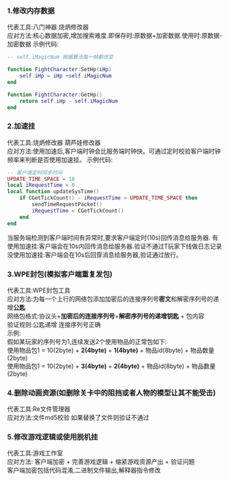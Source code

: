 ### 1.修改内存数据
代表工具:八门神器 烧炳修改器  
应对方法:核心数据加密,增加搜索难度.即保存时:原数据+加密数据.使用时:原数据-加密数据
示例代码:
```lua
-- self.iMagicNum 根据算法每一帧都改变

function FightCharacter:SetHp(iHp)
	self.iHp = iHp +self.iMagicNum
end

function FightCharacter:GetHp()
	return self.iHp - self.iMagicNum
end
```

### 2.加速挂
代表工具:烧炳修改器 葫芦娃修改器  
应对方法:使用加速后,客户端时钟会比服务端时钟快。可通过定时校验客户端时钟频率来判断是否使用加速挂。
示例代码:
```lua
-- 客户端定时同步时间
UPDATE_TIME_SPACE = 10
local iRequestTime = 0
local function updateSysTime()
	if CGetTickCount() - iRequestTime > UPDATE_TIME_SPACE then
		sendTimeRequestPacket()
		iRequestTime = CGetTickCount()
	end
end
```
当服务端检测到客户端时间有异常时,要求客户端定时(10s)回传消息给服务器.
有使用加速挂:客户端会在10s内回传消息给服务器.验证不通过T玩家下线做日志记录
没使用加速挂:客户端会在10s后回穿消息给服务器,验证通过放行。

### 3.WPE封包(模拟客户端重复发包)
代表工具:WPE封包工具  
应对方法:为每一个上行的网络包添加加密后的连接序列号**密文**和解密序列号的递增**公匙**  
网络包格式:协议头+**加密后的连接序列号**+**解密序列号的递增钥匙** + 包内容  
验证规则:公匙递增 连接序列号正确  
示例:  
假如某玩家的序列号为1,连续发送2个使用物品的正常包如下:  
使用物品包1 = 10(2byte) + **2(4byte)** + **1(4byte)** + 物品id(8byte) + 物品数量(2byte)  
使用物品包1 = 10(2byte) + **3(4byte)** + **2(4byte)** + 物品id(8byte) + 物品数量(2byte)  

### 4.删除动画资源(如删除关卡中的阻挡或者人物的模型让其不能受击)
代表工具:Re文件管理器  
应对方法:文件md5校验 如果替换了文件则验证不通过  

### 5.修改游戏逻辑或使用脱机挂
代表工具:游戏工作室  
应对方法: 客户端加密 + 完善游戏逻辑 + 缩紧游戏资源产出 + 验证问题  
客户端加密包括代码混淆,二进制文件输出,解释器指令修改  



